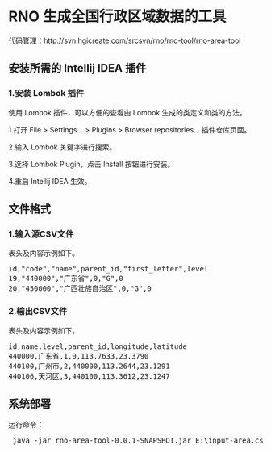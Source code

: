 # RNO 生成全国行政区域数据的工具

代码管理：http://svn.hgicreate.com/srcsvn/rno/rno-tool/rno-area-tool

## 安装所需的 Intellij IDEA 插件
### 1.安装 Lombok 插件
使用 Lombok 插件，可以方便的查看由 Lombok 生成的类定义和类的方法。

 1.打开 File > Settings... > Plugins > Browser repositories... 插件仓库页面。

2.输入 Lombok 关键字进行搜索。

3.选择 Lombok Plugin，点击 Install 按钮进行安装。

4.重启 Intellij IDEA 生效。

## 文件格式
### 1.输入源CSV文件
表头及内容示例如下。
<pre>
id,"code","name",parent_id,"first_letter",level
19,"440000","广东省",0,"G",0
20,"450000","广西壮族自治区",0,"G",0
</pre>

### 2.输出CSV文件
表头及内容示例如下。
<pre>
id,name,level,parent_id,longitude,latitude
440000,广东省,1,0,113.7633,23.3790
440100,广州市,2,440000,113.2644,23.1291
440106,天河区,3,440100,113.3612,23.1247
</pre>


## 系统部署
运行命令：
<pre> java -jar rno-area-tool-0.0.1-SNAPSHOT.jar E:\input-area.csv E:\output-area.csv </pre>
